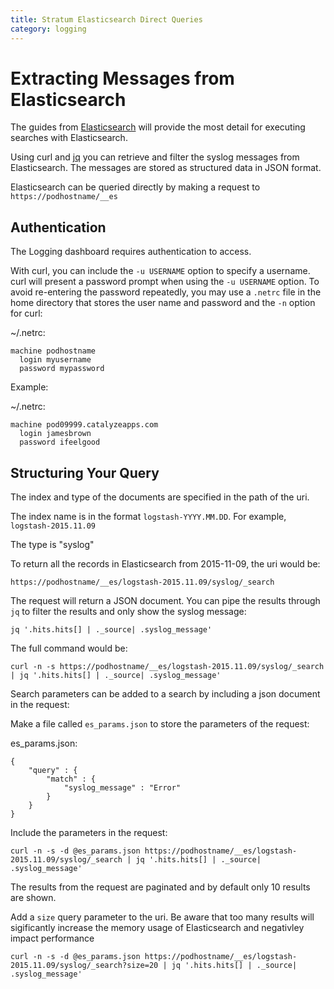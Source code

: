 ```yaml
---
title: Stratum Elasticsearch Direct Queries
category: logging
---
```


# Extracting Messages from Elasticsearch

The guides from [Elasticsearch](https://www.elastic.co/guide/en/elasticsearch/guide/1.x/index.html) will provide the most detail for executing searches with Elasticsearch.  

Using curl and [jq](https://stedolan.github.io/jq/) you can retrieve and filter the syslog messages from Elasticsearch.  The messages are stored as structured data in JSON format.

Elasticsearch can be queried directly by making a request to `https://podhostname/__es`

## Authentication

The Logging dashboard requires authentication to access.  

With curl, you can include the `-u USERNAME` option to specify a username. curl will present a password prompt when using the `-u USERNAME` option. To avoid re-entering the password repeatedly, you may use a `.netrc` file in the home directory that stores the user name and password and the `-n` option for curl:

~/.netrc:
```
machine podhostname
  login myusername
  password mypassword
```

Example:

~/.netrc:
```
machine pod09999.catalyzeapps.com
  login jamesbrown
  password ifeelgood
```

## Structuring Your Query

The index and type of the documents are specified in the path of the uri.

The index name is in the format `logstash-YYYY.MM.DD`.  For example, `logstash-2015.11.09`

The type is "syslog"

To return all the records in Elasticsearch from 2015-11-09, the uri would be:

`https://podhostname/__es/logstash-2015.11.09/syslog/_search`

The request will return a JSON document.  You can pipe the results through `jq` to filter the results and only show the syslog message:

`jq '.hits.hits[] | ._source| .syslog_message'`

The full command would be:

`curl -n -s https://podhostname/__es/logstash-2015.11.09/syslog/_search | jq '.hits.hits[] | ._source| .syslog_message'`

Search parameters can be added to a search by including a json document in the request:

Make a file called `es_params.json` to store the parameters of the request:

es_params.json:
```
{
    "query" : {
        "match" : {
            "syslog_message" : "Error"
        }
    }
}
```
Include the parameters in the request:

`curl -n -s -d @es_params.json https://podhostname/__es/logstash-2015.11.09/syslog/_search | jq '.hits.hits[] | ._source| .syslog_message'`

The results from the request are paginated and by default only 10 results are shown.

Add a `size` query parameter to the uri. Be aware that too many results will sigificantly increase the memory usage of Elasticsearch and negativley impact performance

`curl -n -s -d @es_params.json https://podhostname/__es/logstash-2015.11.09/syslog/_search?size=20 | jq '.hits.hits[] | ._source| .syslog_message'`
